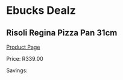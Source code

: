 
# Ebucks Dealz
## Risoli Regina Pizza Pan 31cm
[Product Page](https://www.ebucks.com/web/shop/productSelected.do?prodId=1230903872&catId=1239140260)

Price: R339.00

Savings: 


	
